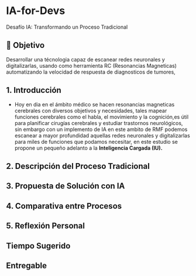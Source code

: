# IA-for-Devs
Desafío IA: Transformando un Proceso Tradicional  

## 📌 Objetivo
Desarrollar una técnologia capaz de escanear redes neuronales y digitalizarlas, usando como herramienta RC (Resonancias Magneticas) automatizando la velocidad de respuesta de diagnosticos de tumores, 

## 1. Introducción
- Hoy en dia en el ámbito médico se hacen resonancias magneticas cerebrales con diversos objetivos y necesidades, 
tales mapear funciones cerebrales como el habla, el movimiento y la cognición,es útil para planificar cirugías 
cerebrales y estudiar trastornos neurológicos, sin embargo con un implemento de IA en este ambito de RMF
podemos escanear a mayor profundidad aquellas redes neuronales y digitalizarlas para miles de funciones que podamos necesitar, 
en este estudio se propone un pequeño adelanto a la **Inteligencia Cargada (IU).**


## 2. Descripción del Proceso Tradicional

## 3. Propuesta de Solución con IA


## 4. Comparativa entre Procesos


## 5. Reflexión Personal


## Tiempo Sugerido


## Entregable

